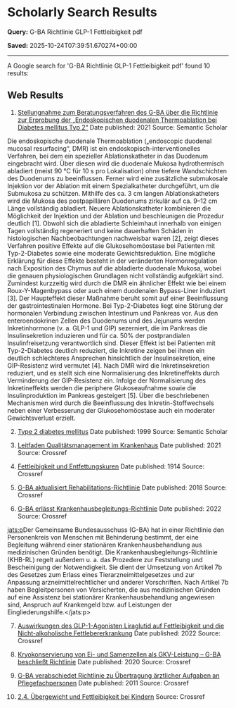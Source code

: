 # Scholarly Search Results

**Query:** G-BA Richtlinie GLP-1 Fettleibigkeit pdf

**Saved:** 2025-10-24T07:39:51.670274+00:00

---

A Google search for 'G-BA Richtlinie GLP-1 Fettleibigkeit pdf' found 10 results:

## Web Results
1. [Stellungnahme zum Beratungsverfahren des G-BA über die Richtlinie zur Erprobung der „Endoskopischen duodenalen Thermoablation bei Diabetes mellitus Typ 2“](https://www.semanticscholar.org/paper/5bc8d6a8d34a724272d5389a4940cdf32be1325b)
Date published: 2021
Source: Semantic Scholar

Die endoskopische duodenale Thermoablation („endoscopic duodenal mucosal resurfacing“, DMR) ist ein endoskopisch-interventionelles Verfahren, bei dem ein spezieller Ablationskatheter in das Duodenum eingebracht wird. Über diesen wird die duodenale Mukosa hydrothermisch abladiert (meist 90 °C für 10 s pro Lokalisation) ohne tiefere Wandschichten des Duodenums zu beeinflussen. Ferner wird eine zusätzliche submukosale Injektion vor der Ablation mit einem Spezialkatheter durchgeführt, um die Submukosa zu schützen. Mithilfe des ca. 3 cm langen Ablationskatheters wird die Mukosa des postpapillären Duodenums zirkulär auf ca. 9–12 cm Länge vollständig abladiert. Neuere Ablationskatheter kombinieren die Möglichkeit der Injektion und der Ablation und beschleunigen die Prozedur deutlich [1]. Obwohl sich die abladierte Schleimhaut innerhalb von einigen Tagen vollständig regeneriert und keine dauerhaften Schäden in histologischen Nachbeobachtungen nachweisbar waren [2], zeigt dieses Verfahren positive Effekte auf die Glukosehomöostase bei Patienten mit Typ-2-Diabetes sowie eine moderate Gewichtsreduktion. Eine mögliche Erklärung für diese Effekte besteht in der veränderten Hormonregulation nach Exposition des Chymus auf die abladierte duodenale Mukosa, wobei die genauen physiologischen Grundlagen nicht vollständig aufgeklärt sind. Zumindest kurzzeitig wird durch die DMR ein ähnlicher Effekt wie bei einem Roux-Y-Magenbypass oder auch einem duodenalen Bypass-Liner induziert [3]. Der Haupteffekt dieser Maßnahme beruht somit auf einer Beeinflussung der gastrointestinalen Hormone. Bei Typ-2-Diabetes liegt eine Störung der hormonalen Verbindung zwischen Intestinum und Pankreas vor. Aus den enteroendokrinen Zellen des Duodenums und des Jejunums werden Inkretinhormone (v. a. GLP-1 und GIP) sezerniert, die im Pankreas die Insulinsekretion induzieren und für ca. 50% der postprandialen Insulinfreisetzung verantwortlich sind. Dieser Effekt ist bei Patienten mit Typ-2-Diabetes deutlich reduziert, die Inkretine zeigen bei ihnen ein deutlich schlechteres Ansprechen hinsichtlich der Insulinsekretion, eine GIP-Resistenz wird vermutet [4]. Nach DMR wird die Inkretinsekretion reduziert, und es stellt sich eine Normalisierung des Inkretineffekts durch Verminderung der GIP-Resistenz ein. Infolge der Normalisierung des Inkretineffekts werden die periphere Glukoseaufnahme sowie die Insulinproduktion im Pankreas gesteigert [5]. Über die beschriebenen Mechanismen wird durch die Beeinflussung des Inkretin-Stoffwechsels neben einer Verbesserung der Glukosehomöostase auch ein moderater Gewichtsverlust erzielt.

2. [Type 2 diabetes mellitus](https://www.semanticscholar.org/paper/8b2a4334172640c46bb27d14a4f08ea2e20d2874)
Date published: 1999
Source: Semantic Scholar


3. [Leitfaden Qualitätsmanagement im Krankenhaus](https://doi.org/10.17433/978-3-17-041577-5)
Date published: 2021
Source: Crossref


4. [Fettleibigkeit und Entfettungskuren](http://link.springer.com/content/pdf/10.1007/978-3-662-38319-3_1)
Date published: 1914
Source: Crossref


5. [G-BA aktualisiert Rehabilitations-Richtlinie](http://www.thieme-connect.de/products/ejournals/pdf/10.1055/a-0736-3466.pdf)
Date published: 2018
Source: Crossref


6. [G-BA erlässt
                    Krankenhausbegleitungs-Richtlinie](http://www.thieme-connect.de/products/ejournals/pdf/10.1055/a-1941-2394.pdf)
Date published: 2022
Source: Crossref

<jats:p>Der Gemeinsame Bundesausschuss (G-BA) hat in einer Richtlinie den Personenkreis von
                    Menschen mit Behinderung bestimmt, der eine Begleitung während einer
                    stationären Krankenhausbehandlung aus medizinischen Gründen
                    benötigt. Die Krankenhausbegleitungs-Richtlinie (KHB-RL) regelt
                    außerdem u. a. das Prozedere zur Feststellung und Bescheinigung der
                    Notwendigkeit. Sie dient der Umsetzung von Artikel 7b des Gesetzes zum Erlass eines
                    Tierarzneimittelgesetzes und zur Anpassung arzneimittelrechtlicher und anderer
                    Vorschriften. Nach Artikel 7b haben Begleitpersonen von Versicherten, die aus
                    medizinischen Gründen auf eine Assistenz bei stationärer
                    Krankenhausbehandlung angewiesen sind, Anspruch auf Krankengeld bzw. auf Leistungen
                    der Eingliederungshilfe.</jats:p>

7. [Auswirkungen des GLP-1-Agonisten Liraglutid auf Fettleibigkeit und
die Nicht-alkoholische Fettlebererkrankung](http://www.thieme-connect.de/products/ejournals/html/10.1055/s-0042-1755810)
Date published: 2022
Source: Crossref


8. [Kryokonservierung von Ei- und Samenzellen als GKV-Leistung – G-BA beschließt Richtlinie](https://www.degruyter.com/view/journals/gesr/19/8/article-pr60.xml)
Date published: 2020
Source: Crossref


9. [G-BA verabschiedet Richtlinie zu Übertragung ärztlicher Aufgaben an Pflegefachpersonen](http://link.springer.com/content/pdf/10.1007/s00772-011-0980-5.pdf)
Date published: 2011
Source: Crossref


10. [2.4. Übergewicht und Fettleibigkeit bei Kindern](https://doi.org/10.1787/803284024247)
Source: Crossref

